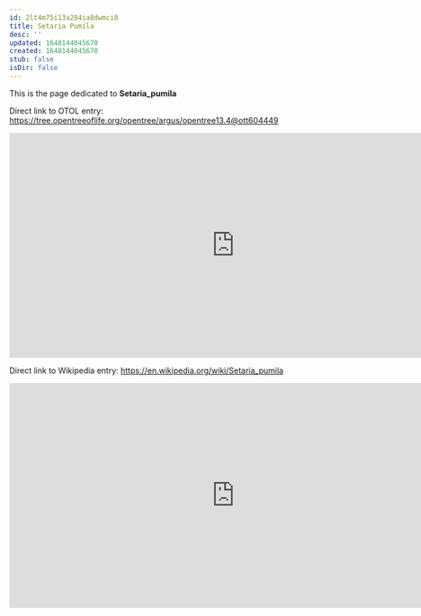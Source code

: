 ```yaml
---
id: 2lt4m75i13a284ia8dwmci8
title: Setaria Pumila
desc: ''
updated: 1648144045670
created: 1648144045670
stub: false
isDir: false
---
```

This is the page dedicated to **Setaria_pumila**


Direct link to OTOL entry: https://tree.opentreeoflife.org/opentree/argus/opentree13.4@ott604449



<html>
    <body>
    <iframe src="https://tree.opentreeoflife.org/opentree/argus/opentree13.4@ott604449"
    width="800" height="400" frameborder="0" allowfullscreen> </iframe>
    </body>
</html>
    


Direct link to Wikipedia entry: https://en.wikipedia.org/wiki/Setaria_pumila



<html>
    <body>
    <iframe src="https://en.wikipedia.org/wiki/Setaria_pumila"
    width="800" height="400" frameborder="0" allowfullscreen> </iframe>
    </body>
</html>
    
